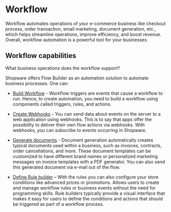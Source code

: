 # Workflow

Workflow automates operations of your e-commerce business like checkout process, order transaction, email marketing, document generation, etc., which helps streamline operations, improve efficiency, and boost revenue. Overall, workflow automation is a powerful tool for your businesses.

## Workflow capabilities

What business operations does the workflow support?

Shopware offers Flow Builder as an automation solution to automate business processes. One can:

*	[Build Workflow](/docs/guides/plugins/apps/flow-builder/add-custom-flow-actions-from-app-system) - Workflow triggers are events that cause a workflow to run. Hence, to create automation, you need to build a workflow using components called triggers, rules, and actions.

*	[Create Webhooks](/docs/guides/plugins/apps/app-base-guide#webhooks) - You can send data about events on the server to a web application using webhooks. This is to say that apps offer the possibility to deliver their own flow actions via webhooks. With webhooks, you can subscribe to events occurring in Shopware.

*	[Generate documents](/docs/guides/plugins/plugins/checkout/document/add-custom-document-type#adding-a-generator) - Document generation automatically creates typical documents used within a business, such as invoices, contracts, order cancellations, and more. These document templates can be customized to have different brand names or personalized marketing messages on invoice templates with a PDF generator.  You can also send this generated document via e-mail out of the flow.

*	[Define Rule builder](/docs/guides/plugins/apps/rule-builder) – With the rules you can also configure your store conditions like advanced prices or promotions. Allows users to create and manage workflow rules or business events without the need for programming skills. Rule builders typically provide a visual interface that makes it easy for users to define the conditions and actions that should be triggered as part of a workflow process.
